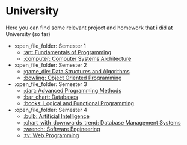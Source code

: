 # University
Here you can find some relevant project and homework that i did at University (so far)

<ul>
    <li>:open_file_folder: Semester 1
        <ul>
            <li>
                <a href="https://github.com/lung-andreea-selena/University/tree/main/Semester%201/Fundamentals%20of%20Programming">
                    :art: Fundamentals of Programming
                </a>
            </li>
            <li>
                <a href="https://github.com/lung-andreea-selena/University/tree/main/Semester%201/Computer%20System%20Arhitecture">
                    :computer: Computer Systems Architecture
                </a>
            </li>
        </ul>
    </li>
    <li>:open_file_folder: Semester 2
        <ul>
            <li>
                <a href="https://github.com/lung-andreea-selena/University/tree/main/Semester%202/Data%20Structures%20and%20Algorithms">
                    :game_die: Data Structures and Algorithms
                </a>
            </li>
            <li>
                <a href="https://github.com/lung-andreea-selena/University/tree/main/Semester%202/Object%20Oriented%20Programming">
                    :bowling: Object Oriented Programming
                </a>
            </li>
        </ul>
    </li>
    <li>:open_file_folder: Semester 3
        <ul>
            <li>
                <a href="https://github.com/lung-andreea-selena/University/tree/main/Semester%203/Advanced%20Methods%20of%20Programming">
                    :dart: Advanced Programming Methods
                </a>
            </li>
            <li>
                <a href="https://github.com/lung-andreea-selena/University/tree/main/Semester%203/Database">
                    :bar_chart: Databases
                </a>
            </li>
            <li>
                <a href="https://github.com/lung-andreea-selena/University/tree/main/Semester%203/Functional%20and%20Logic%20Programming">
                    :books: Logical and Functional Programming
                </a>
            </li>
        </ul>
    </li>
    <li>:open_file_folder: Semester 4
        <ul>
            <li>
                <a href="https://github.com/lung-andreea-selena/University/tree/main/Semester%204/Artificial%20Intelligence">
                    :bulb: Artificial Intelligence
                </a>
            </li>
            <li>
                <a href="https://github.com/lung-andreea-selena/University/tree/main/Semester%204/Database%20Management%20Systems">
                    :chart_with_downwards_trend: Database Management Systems
                </a>
            </li>
            <li>
                <a href="https://github.com/lung-andreea-selena/University/tree/main/Semester%204/System%20Engineering">
                    :wrench: Software Engineering
                </a>
            </li>
            <li>
                <a href="https://github.com/lung-andreea-selena/University/tree/main/Semester%204/Web%20Programming">
                    :tv: Web Programming
                </a>
            </li>
        </ul>
    </li>
</ul>
